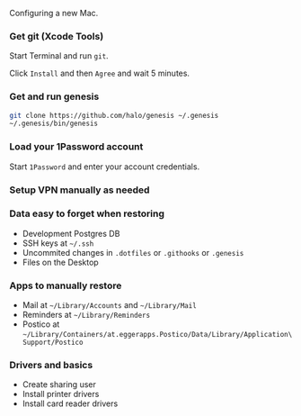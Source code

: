 Configuring a new Mac.

### Get git (Xcode Tools)

Start Terminal and run `git`.

Click `Install` and then `Agree` and wait 5 minutes.

### Get and run genesis

```bash
git clone https://github.com/halo/genesis ~/.genesis
~/.genesis/bin/genesis
```

### Load your 1Password account

Start `1Password` and enter your account credentials.

### Setup VPN manually as needed



### Data easy to forget when restoring

* Development Postgres DB
* SSH keys at `~/.ssh`
* Uncommited changes in `.dotfiles` or `.githooks` or `.genesis`
* Files on the Desktop

### Apps to manually restore

* Mail at `~/Library/Accounts` and `~/Library/Mail`
* Reminders at `~/Library/Reminders`
* Postico at `~/Library/Containers/at.eggerapps.Postico/Data/Library/Application\ Support/Postico`

### Drivers and basics

* Create sharing user
* Install printer drivers
* Install card reader drivers

